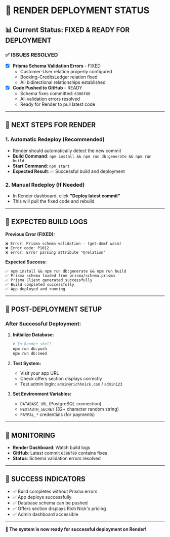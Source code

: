 # 🚀 **RENDER DEPLOYMENT STATUS**

## **📊 Current Status: FIXED & READY FOR DEPLOYMENT**

### **✅ ISSUES RESOLVED**
- [x] **Prisma Schema Validation Errors** - FIXED
  - Customer-User relation properly configured
  - Booking-CreditsLedger relation fixed
  - All bidirectional relationships established
- [x] **Code Pushed to GitHub** - READY
  - Schema fixes committed: `6386f80`
  - All validation errors resolved
  - Ready for Render to pull latest code

---

## **🔄 NEXT STEPS FOR RENDER**

### **1. Automatic Redeploy (Recommended)**
- Render should automatically detect the new commit
- **Build Command**: `npm install && npm run db:generate && npm run build`
- **Start Command**: `npm start`
- **Expected Result**: ✅ Successful build and deployment

### **2. Manual Redeploy (If Needed)**
- In Render dashboard, click **"Deploy latest commit"**
- This will pull the fixed code and rebuild

---

## **🧪 EXPECTED BUILD LOGS**

**Previous Error (FIXED):**
```
❌ Error: Prisma schema validation - (get-dmmf wasm)
❌ Error code: P1012
❌ error: Error parsing attribute "@relation"
```

**Expected Success:**
```
✅ npm install && npm run db:generate && npm run build
✅ Prisma schema loaded from prisma/schema.prisma
✅ Prisma Client generated successfully
✅ Build completed successfully
✅ App deployed and running
```

---

## **🔧 POST-DEPLOYMENT SETUP**

### **After Successful Deployment:**

1. **Initialize Database:**
   ```bash
   # In Render shell
   npm run db:push
   npm run db:seed
   ```

2. **Test System:**
   - Visit your app URL
   - Check offers section displays correctly
   - Test admin login: `admin@richhnick.com` / `admin123`

3. **Set Environment Variables:**
   - `DATABASE_URL` (PostgreSQL connection)
   - `NEXTAUTH_SECRET` (32+ character random string)
   - `PAYPAL_*` credentials (for payments)

---

## **📱 MONITORING**

- **Render Dashboard**: Watch build logs
- **GitHub**: Latest commit `6386f80` contains fixes
- **Status**: Schema validation errors resolved

---

## **🎯 SUCCESS INDICATORS**

- ✅ Build completes without Prisma errors
- ✅ App deploys successfully
- ✅ Database schema can be pushed
- ✅ Offers section displays Rich Nick's pricing
- ✅ Admin dashboard accessible

---

**🚀 The system is now ready for successful deployment on Render!**
